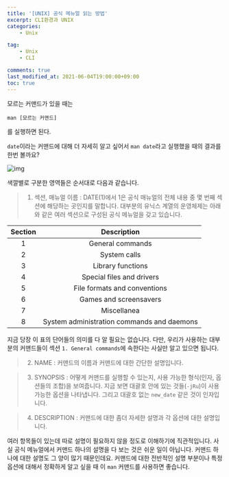 ```yaml
---
title: '[UNIX] 공식 메뉴얼 읽는 방법'
excerpt: CLI환경과 UNIX 
categories:
    - Unix

tag:
    - Unix 
    - CLI

comments: true
last_modified_at: 2021-06-04T19:00:00+09:00
toc: true
---
```




모르는 커맨드가 있을 때는 

```
man [모르는 커맨드]
```

를 실행하면 된다.

`date`이라는 커맨드에 대해 더 자세히 알고 싶어서 `man date`라고 실행했을 때의 결과를 한번 볼까요?

![img](https://codeit-images.s3.ap-northeast-2.amazonaws.com/images/5e345231f974fb2074b368c1/123123.png?1584017751460)

색깔별로 구분한 영역들은 순서대로 다음과 같습니다.

> 1. 섹션, 매뉴얼 이름 : DATE(1)에서 1은 공식 매뉴얼의 전체 내용 중 몇 번째 섹션에 해당하는 곳인지를 말합니다. 대부분의 유닉스 계열의 운영체제는 아래와 같은 여러 섹션으로 구성된 공식 메뉴얼을 갖고 있습니다. 



| Section |                Description                 |
| :-----: | :----------------------------------------: |
|    1    |              General commands              |
|    2    |                System calls                |
|    3    |             Library functions              |
|    4    |         Special files and drivers          |
|    5    |        File formats and conventions        |
|    6    |           Games and screensavers           |
|    7    |                Miscellanea                 |
|    8    | System administration commands and daemons |



지금 당장 이 표의 단어들의 의미를 다 알 필요는 없습니다. 다만, 우리가 사용하는 대부분의 커맨드들이 섹션 `1. General commands`에 속한다는 사실만 알고 있으면 됩니다. 

> 2. NAME : 커맨드의 이름과 커맨드에 대한 간단한 설명입니다. 

> 3. SYNOPSIS : 어떻게 커맨드를 실행할 수 있는지, 사용 가능한 형식(인자, 옵션들의 조합)을 보여줍니다. 지금 보면 대괄호 안에 있는 것들(`-jRu`)이 사용 가능한 옵션을 나타냅니다. 그리고 대괄호 없는 `new_date` 같은 것이 인자입니다. 

> 4. DESCRIPTION : 커맨드에 대한 좀더 자세한 설명과 각 옵션에 대한 설명입니다.

여러 항목들이 있는데 따로 설명이 필요하지 않을 정도로 이해하기에 직관적입니다. 사실 공식 메뉴얼에서 커맨드 하나의 설명을 다 보는 것은 쉬운 일이 아닙니다. 커맨드 하나에 대한 설명도 그 양이 많기 때문인데요. 커맨드에 대한 전반적인 설명 부분이나 특정 옵션에 대해서 정확하게 알고 싶을 때 이 `man` 커맨드를 사용하면 좋습니다. 